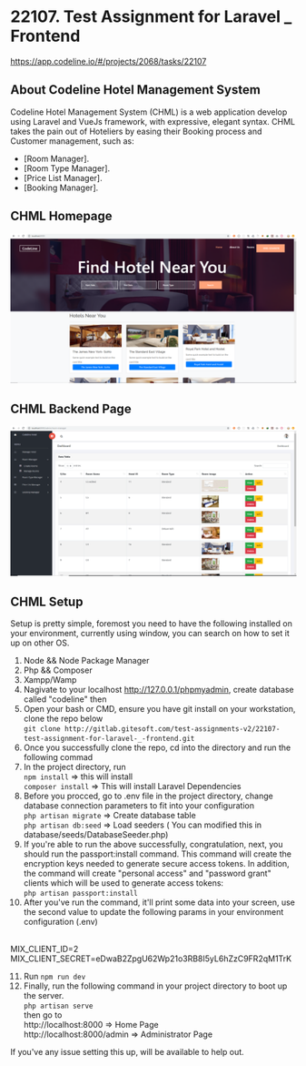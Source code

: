 # 22107. Test Assignment for Laravel _ Frontend 

https://app.codeline.io/#/projects/2068/tasks/22107

## About Codeline Hotel Management System
Codeline Hotel Management System (CHML) is a web application develop using Laravel and VueJs framework, with expressive, elegant syntax.
CHML takes the pain out of Hoteliers by easing their Booking process and Customer management, such as:

- [Room Manager].
- [Room Type Manager].
- [Price List Manager].
- [Booking Manager].

## CHML Homepage
<div align="center">
    <img src="public/images/hotel/home-page.PNG">
</div>

## CHML Backend Page
<div align="center">
    <img src="public/images/hotel/backend-page.PNG">
</div>

## CHML Setup
Setup is pretty simple, foremost you need to have the following installed on your environment, currently using window, you can search on how to set it up on other OS.
1. Node && Node Package Manager <br/>
2. Php && Composer <br/>
3. Xampp/Wamp <br/>
4. Nagivate to your localhost http://127.0.0.1/phpmyadmin, create database called "codeline" then <br/>
5. Open your bash or CMD, ensure you have git install on your workstation, clone the repo below <br/>
    ```git clone http://gitlab.gitesoft.com/test-assignments-v2/22107-test-assignment-for-laravel-_-frontend.git ``` <br/>
6. Once you successfully clone the repo, cd into the directory and run the following commad <br/>
7. In the project directory, run <br/>
    ``` npm install ``` => this will install <br/>
    ``` composer install ``` => This will install Laravel Dependencies
8. Before you procced, go to .env file in the project directory, change database connection parameters to fit into your configuration <br/>
    ``` php artisan migrate ```  => Create database table <br/>
    ``` php artisan db:seed ``` => Load seeders ( You can modified this in database/seeds/DatabaseSeeder.php) <br/>
9. If you're able to run the above successfully, congratulation, next, you should run the passport:install command. This command will create the encryption keys needed to generate secure access tokens. In addition, the command will create "personal access" and "password grant" clients which will be used to generate access tokens: <br/>
    ``` php artisan passport:install ``` <br/>
10. After you've run the command, it'll print some data into your screen, use the second value to update the following params in your environment configuration (.env) 
<br/>
MIX_CLIENT_ID=2 <br/>
MIX_CLIENT_SECRET=eDwaB2ZpgU62Wp21o3RB8I5yL6hZzC9FR2qM1TrK <br/>

11. Run ```npm run dev ``` <br/>
12. Finally, run the following command in your project directory to boot up the server. <br/>
    ``` php artisan serve ``` <br/>
then go to <br/>
    http://localhost:8000 => Home Page <br/>
    http://localhost:8000/admin => Administrator Page <br/>

If you've any issue setting this up, will be available to help out.